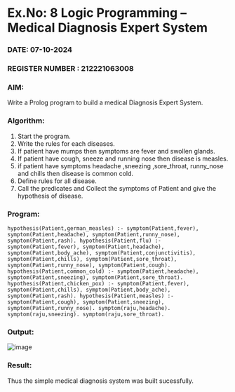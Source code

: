 # Ex.No: 8  Logic Programming –  Medical Diagnosis Expert System
### DATE:   07-10-2024                                                                         
### REGISTER NUMBER : 212221063008
### AIM: 
Write a Prolog program to build a medical Diagnosis Expert System.
###  Algorithm:
1. Start the program.
2. Write the rules for each diseases.
3. If patient have mumps then symptoms are fever and swollen glands.
4. If patient have cough, sneeze and running nose then disease is measles.
5. if patient have symptoms headache ,sneezing ,sore_throat, runny_nose and  chills then disease is common cold.
6. Define rules for all disease.
7. Call the predicates and Collect the symptoms of Patient and give the hypothesis of disease.
        

### Program:
```
hypothesis(Patient,german_measles) :- symptom(Patient,fever), symptom(Patient,headache), symptom(Patient,runny_nose), symptom(Patient,rash). hypothesis(Patient,flu) :- symptom(Patient,fever), symptom(Patient,headache), symptom(Patient,body_ache), symptom(Patient,conjunctivitis), symptom(Patient,chills), symptom(Patient,sore_throat), symptom(Patient,runny_nose), symptom(Patient,cough). hypothesis(Patient,common_cold) :- symptom(Patient,headache), symptom(Patient,sneezing), symptom(Patient,sore_throat). hypothesis(Patient,chicken_pox) :- symptom(Patient,fever), symptom(Patient,chills), symptom(Patient,body_ache), symptom(Patient,rash). hypothesis(Patient,measles) :- symptom(Patient,cough), symptom(Patient,sneezing), symptom(Patient,runny_nose). symptom(raju,headache). symptom(raju,sneezing). symptom(raju,sore_throat).
```

### Output:
![image](https://github.com/user-attachments/assets/55e78617-29ce-4323-8764-e274c90bbdbc)


### Result:
Thus the simple medical diagnosis system was built sucessfully.
